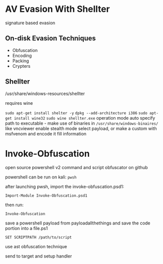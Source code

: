 
AV Evasion With Shellter
=
signature based evasion

## On-disk Evasion Techniques

- Obfuscation 
- Encoding
- Packing
- Crypters

## Shellter

/usr/share/windows-resources/shellter

requires wine

`sudo apt-get install shelter -y`
`dpkg --add-architecture i386`
`sudo apt-get install wine32`
`sudo wine shellter.exe`
operation mode auto
specify path to executable - make use of binaries in `/usr/share/windows-binaires/` like vncviewer
enable stealth mode
select payload, or make a custom with msfvenom and encode it
fill information

Invoke-Obfuscation
=
open source powershell v2 command and script obfuscator on github

powershell can be run on kali: `pwsh`

after launching pwsh, import the invoke-obfuscation.psd1:

`Import-Module Invoke-Obfuscation.psd1`

then run:

`Invoke-Obfuscation`

save a powershell payload from payloadallthethings and save the code portion into a file.ps1

`SET SCRIPTPATH /path/to/script`

use ast obfuscation technique

send to target and setup handler


